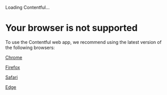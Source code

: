 Loading Contentful…

# Your browser is not supported

To use the Contentful web app, we recommend using the latest version of the following browsers:

[Chrome](https://www.google.com/chrome/)

[Firefox](https://www.mozilla.org/en-US/firefox/new/)

[Safari](https://www.apple.com/safari/)

[Edge](https://www.microsoft.com/en-us/edge)
